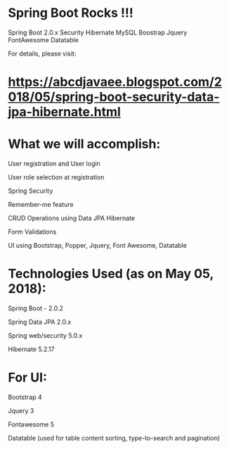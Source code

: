# Spring Boot Rocks !!!

Spring Boot 2.0.x Security Hibernate MySQL Boostrap Jquery FontAwesome Datatable


For details, please visit: 

# https://abcdjavaee.blogspot.com/2018/05/spring-boot-security-data-jpa-hibernate.html


# What we will accomplish:

User registration and User login

User role selection at registration

Spring Security

Remember-me feature

CRUD Operations using Data JPA Hibernate

Form Validations

UI using Bootstrap, Popper, Jquery, Font Awesome, Datatable




# Technologies Used (as on May 05, 2018):

Spring Boot - 2.0.2

Spring Data JPA 2.0.x

Spring web/security 5.0.x

Hibernate 5.2.17

# For UI: 

Bootstrap 4 

Jquery 3 

Fontawesome 5 

Datatable (used for table content sorting, type-to-search and pagination)
